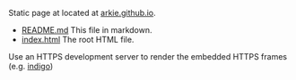 Static page at located at [arkie.github.io](http://arkie.github.io).

- [README.md](/README.md) This file in markdown.
- [index.html](/index.html) The root HTML file.

Use an HTTPS development server to render the embedded HTTPS frames (e.g. [indigo](https://github.com/arkie/indigo/))
